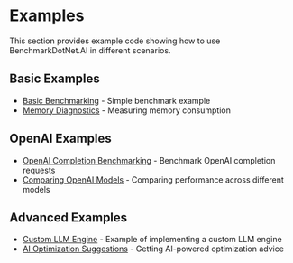 # Examples

This section provides example code showing how to use BenchmarkDotNet.AI in different scenarios.

## Basic Examples

- [Basic Benchmarking](basic-benchmarking.md) - Simple benchmark example
- [Memory Diagnostics](memory-diagnostics.md) - Measuring memory consumption 

## OpenAI Examples

- [OpenAI Completion Benchmarking](openai-completion.md) - Benchmark OpenAI completion requests
- [Comparing OpenAI Models](model-comparison.md) - Comparing performance across different models

## Advanced Examples

- [Custom LLM Engine](custom-engine-example.md) - Example of implementing a custom LLM engine
- [AI Optimization Suggestions](optimization-suggestions.md) - Getting AI-powered optimization advice 